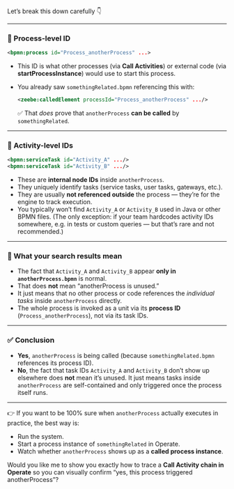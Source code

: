 Let’s break this down carefully 👇

---

### 🔹 Process-level ID

```xml
<bpmn:process id="Process_anotherProcess" ...>
```

* This ID is what other processes (via **Call Activities**) or external code (via **startProcessInstance**) would use to start this process.
* You already saw `somethingRelated.bpmn` referencing this with:

  ```xml
  <zeebe:calledElement processId="Process_anotherProcess" .../>
  ```

  ✅ That *does* prove that `anotherProcess` **can be called** by `somethingRelated`.

---

### 🔹 Activity-level IDs

```xml
<bpmn:serviceTask id="Activity_A" .../>
<bpmn:serviceTask id="Activity_B" .../>
```

* These are **internal node IDs** inside `anotherProcess`.
* They uniquely identify tasks (service tasks, user tasks, gateways, etc.).
* They are usually **not referenced outside** the process — they’re for the engine to track execution.
* You typically won’t find `Activity_A` or `Activity_B` used in Java or other BPMN files.
  (The only exception: if your team hardcodes activity IDs somewhere, e.g. in tests or custom queries — but that’s rare and not recommended.)

---

### 🔹 What your search results mean

* The fact that `Activity_A` and `Activity_B` appear **only in `anotherProcess.bpmn`** is normal.
* That does **not** mean “anotherProcess is unused.”
* It just means that no other process or code references the *individual tasks* inside `anotherProcess` directly.
* The whole process is invoked as a unit via its **process ID** (`Process_anotherProcess`), not via its task IDs.

---

### ✅ Conclusion

* **Yes**, `anotherProcess` is being called (because `somethingRelated.bpmn` references its process ID).
* **No**, the fact that task IDs `Activity_A` and `Activity_B` don’t show up elsewhere does **not** mean it’s unused.
  It just means tasks inside `anotherProcess` are self-contained and only triggered once the process itself runs.

---

👉 If you want to be 100% sure when `anotherProcess` actually executes in practice, the best way is:

* Run the system.
* Start a process instance of `somethingRelated` in Operate.
* Watch whether `anotherProcess` shows up as a **called process instance**.

Would you like me to show you exactly how to trace a **Call Activity chain in Operate** so you can visually confirm “yes, this process triggered anotherProcess”?
